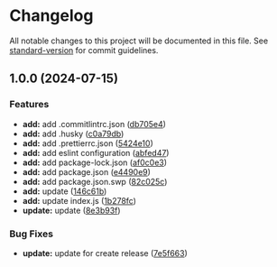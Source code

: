 # Changelog

All notable changes to this project will be documented in this file. See [standard-version](https://github.com/conventional-changelog/standard-version) for commit guidelines.

## 1.0.0 (2024-07-15)


### Features

* **add:** add .commitlintrc.json ([db705e4](https://github.com/khadija-AC/T2/commit/db705e4769561d642ae430a82841616a945ffc7b))
* **add:** add .husky ([c0a79db](https://github.com/khadija-AC/T2/commit/c0a79db82c2d15100fc90e1e46e0fdef5eff8b04))
* **add:** add .prettierrc.json ([5424e10](https://github.com/khadija-AC/T2/commit/5424e10e0af76863a4f4f5229786ff9022192aa8))
* **add:** add eslint configuration ([abfed47](https://github.com/khadija-AC/T2/commit/abfed47c861812b2edad00f9ebbc754fb6bf21d3))
* **add:** add package-lock.json ([af0c0e3](https://github.com/khadija-AC/T2/commit/af0c0e3daa6ee4ef1ddbc8f9684d50841f6d7dbc))
* **add:** add package.json ([e4490e9](https://github.com/khadija-AC/T2/commit/e4490e97396f086ab3e7aca8c772b3082a0d629d))
* **add:** add package.json.swp ([82c025c](https://github.com/khadija-AC/T2/commit/82c025c217dea9f09d42b1ad58da5d6753c0b2bd))
* **add:** update ([146c61b](https://github.com/khadija-AC/T2/commit/146c61b98872248e12cb753376bdf4c812a6fd52))
* **add:** update index.js ([1b278fc](https://github.com/khadija-AC/T2/commit/1b278fc9e025d36e6de9fa16ebd1a4721bcc27da))
* **update:** update ([8e3b93f](https://github.com/khadija-AC/T2/commit/8e3b93f3a14d2d80feaa152e593b0ca82e25c640))


### Bug Fixes

* **update:** update for create release ([7e5f663](https://github.com/khadija-AC/T2/commit/7e5f663585963c94acbcd27fbf1d3150b405321c))
